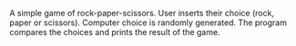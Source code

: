 A simple game of rock-paper-scissors.
User inserts their choice (rock, paper or scissors). Computer choice is randomly generated.
The program compares the choices and prints the result of the game.

